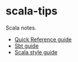 # scala-tips

Scala notes.

 * [Quick Reference guide](notes/quickReference.md)
 * [Sbt guide](notes/sbt.md)
 * [Scala style guide](notes/styleGuide.md)
